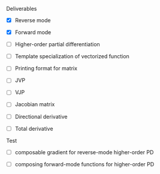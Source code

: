 Deliverables

- [x] Reverse mode
- [x] Forward mode
- [ ] Higher-order partial differentiation
- [ ] Template specialization of vectorized function
- [ ] Printing format for matrix
- [ ] JVP
- [ ] VJP
- [ ] Jacobian matrix
- [ ] Directional derivative
- [ ] Total derivative 


Test
- [ ] composable gradient for reverse-mode higher-order PD
- [ ] composing forward-mode functions for higher-order PD

